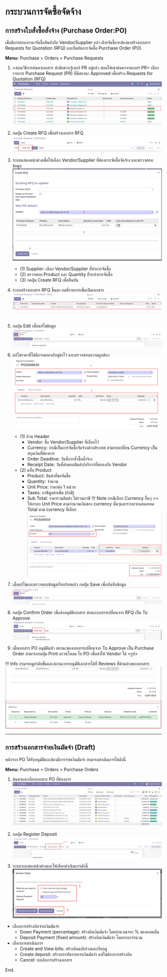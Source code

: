 # กระบวนการจัดซื้อจัดจ้าง

## การสร้างใบสั่งซื้อสั่งจ้าง (Purchase Order:PO)

เมื่อมีการตกลงราคาจัดซื้อสินค้ากับ Vendor/Supplier แล้ว ฝ่ายจัดซื้อจะต้องมาสร้างเอกสาร Requests for Quotation (RFQ) และยืนยันการจัดซื้อ Purchase Order (PO)

**Menu:** Purchase > Orders > Purchase Requests

1. <สอนวิธีการค้นหาเอกสาร ปกติเขาจะรู้เบอร์ PR อยู่แล้ว สอนให้เขาค้นหาจาหเบอร์ PR> เลือกรายการ Purchase Request (PR) ที่มีสถานะ Approved เพื่อสร้าง Requests for Quotation (RFQ)
![](img/po_1.png)

2. กดปุ่ม Create RFQ เพื่อสร้างเอกสาร RFQ
![](img/po_2.png)

3. ระบบแสดงหน้าต่างเพื่อให้เลือก Vendor/Supplier ที่ต้องการจัดซื้อจัดจ้าง และตรวจสอบข้อมูล
![](img/po_3.png)
    * (1) Supplier: เลือก Vendor/Supplier ที่ทำการจัดซื้อ
    * (2) ตรวจสอบ Product และ Quantity ที่จะทำการจัดซื้อ
    * (3) กดปุ่ม Create RFQ เพื่อยืนยัน

4. ระบบสร้างเอกสาร RFQ ขึ้นมา กดที่รายการเพื่อเปิดเอกสาร
![](img/po_4.png)

5. กดปุ่ม Edit เพื่อแก้ไขข้อมูล
![](img/po_5-1.png)

6. แก้ไขราคาที่ได้มีการตกลงกับคู่ค้าไว้ และตรวจสอบความถูกต้อง  
![](img/po_6.png)
    * (1) ส่วน Header
        * Vendor: ชื่อ Vendor/Supplier ที่เลือกไว้
        * Currency: กรณีเป็นการจัดซื้อจัดจ้างต่างประเทศ สามารถเปลี่ยน Currency เป็นสกุลเงินที่ต้องการ
        * Order Deadline: วันที่การสั่งซื้อสั่งจ้าง
        * Receipt Date: วันที่ส่งมอบสินค้า/บริการที่ตกลงกับ Vendor
    * (2) แท็บ Product
        * Product: สินค้าที่ขอจัดซื้อ
        * Quantity: จำนวน
        * Unit Price: ราคาต่อ 1 หน่วย
        * Taxes: ภาษีมูลค่าเพิ่ม (ถ้ามี)
        * Sub Total: ราคารวมสินค้า ไม่รวมภาษี
    !!! Note
        กรณีเลือก Currency อื่นๆ >> ให้กรอก Unit Price ตามจำนวนเงินของ currency นั้นๆและระบบจะแสดงยอด Total ตาม currency ที่เลือก
        ![](img/po_6-1.png)

7. เมื่อแก้ไขและตรวจสอบข้อมูลเรียบร้อยแล้ว กดปุ่ม Save เพื่อบันทึกข้อมูล
![](img/po_7-1.png)

8. กดปุ่ม Confirm Order เพื่อส่งอนุมัติเอกสาร สถนะเอกสารเปลี่ยนจาก RFQ เป็น To Approve
![](img/po_8-1.png)

9. เมื่อเอกสาร PO อนุมัติแล้ว สถานะของเอกสารเปลี่ยนจาก To Approve เป็น Purchase Order สามารถกดปุ่ม Print ดาวน์โหลด ใบ PO เพื่อส่งให้ Vendor ได้
<รูป>

!!! Info
    สามารถดูลำดับขั้นและสถานะการอนุมัติเอกสารได้ที่ Reviews ที่ด้านล่างของเอกสาร
    ![](img/po_9.png)

---

## การสร้างเอกสารจ่ายเงินมัดจำ (Draft)

หลังจาก PO ได้รับอนุมัติและต้องมีการจ่ายเงินมัดจำ สามารถดำเนินการได้ดังนี้

**Menu:** Purchase > Orders > Purchase Orders

1. ค้นหาและเลือกเอกสาร PO ที่ต้องการ
![](img/dep_1.png)

2. กดปุ่ม Register Deposit 
![](img/dep_2.png)

3. ระบบจะแสดงหน้าต่างและให้เลือกดำเนินการดังนี้ 
![](img/dep_3.png) 
  * เลือกการสร้างบิลจ่ายเงินมันจำ
    * Down Payment (percentage): สร้างบิลเงินมัดจำ โดยคำนวณจาก % ของยอดเต็ม 
    * Deposit Payment (fixed amount): สร้างบิลเงินมัดจำ โดยกรอกจำนวน 
  * เลือกการดำเนินการ
    * Create and View bills: สร้างบิลฉบับร่างและเรียกดู
    * Create deposit: สร้างบรรทัดรายการเงินมัดจำ แต่ไม่ต้องการสร้างบิล
    * Cancel: ยกเลิกการสร้างเอกสาร

End.
